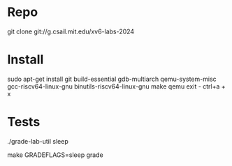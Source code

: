 # Repo
git clone git://g.csail.mit.edu/xv6-labs-2024

# Install
sudo apt-get install git build-essential gdb-multiarch qemu-system-misc gcc-riscv64-linux-gnu binutils-riscv64-linux-gnu
make qemu
exit - ctrl+a + x

# Tests
./grade-lab-util sleep

make GRADEFLAGS=sleep grade